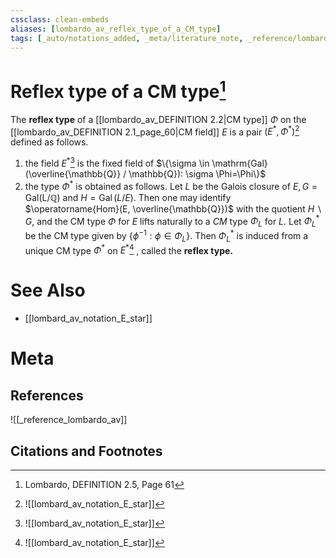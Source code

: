 ```yaml
---
cssclass: clean-embeds
aliases: [lombardo_av_reflex_type_of_a_CM_type]
tags: [_auto/notations_added, _meta/literature_note, _reference/lombardo_av, _meta/TODO/change_title, _meta/definition]
---
```

# Reflex type of a CM type[^1]
The **reflex type** of a [[lombardo_av_DEFINITION 2.2|CM type]] $\Phi$ on the [[lombardo_av_DEFINITION 2.1_page_60|CM field]] $E$ is a pair $\left(E^{*}, \Phi^{*}\right)$[^2]               defined as follows.
1. the field $E^{*}$[^2]               is the fixed field of $\{\sigma \in \mathrm{Gal}(\overline{\mathbb{Q}} / \mathbb{Q}): \sigma \Phi=\Phi\}$
2. the type $\Phi^{*}$ is obtained as follows. Let $L$ be the Galois closure of $E, G=\mathrm{Gal}(\mathrm{L} / \mathbb{Q})$ and $H=\operatorname{Gal}(L / E) .$ Then one may identify $\operatorname{Hom}(E, \overline{\mathbb{Q}})$ with the quotient $H \backslash G$, and the CM type $\Phi$ for $E$ lifts naturally to a $C M$ type $\Phi_{L}$ for $L .$ Let $\Phi_{L}^{*}$ be the CM type given by $\left\{\phi^{-1}: \phi \in \Phi_{L}\right\} .$ Then $\Phi_{L}^{*}$ is induced from a unique CM type $\Phi^{*}$ on $E^{*}$[^2]              , called the **reflex type.**


# See Also
- [[lombard_av_notation_E_star]]

# Meta
## References
![[_reference_lombardo_av]]

## Citations and Footnotes
[^1]: Lombardo, DEFINITION 2.5, Page 61
[^2]: ![[lombard_av_notation_E_star]]